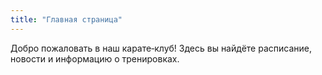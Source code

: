 ```yaml
---
title: "Главная страница"
---
```


Добро пожаловать в наш карате‑клуб! Здесь вы найдёте расписание, новости и информацию о тренировках.

